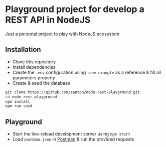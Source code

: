 # Playground project for develop a REST API in NodeJS

Just a personal project to play with NodeJS ecosystem

## Installation

- Clone this repository
- Install dependencies
- Create the `.env` configuration using `.env.example` as a reference & fill all parameters properly
- Create & seed the database

```bash
git clone https://github.com/aanton/node-rest-playground.git
cd node-rest-playground
npm install
npm run seed
```

## Playground

- Start the live-reload development server using `npm start`
- Load `postman.json` in [Postman](https://www.postman.com/) & run the provided requests
